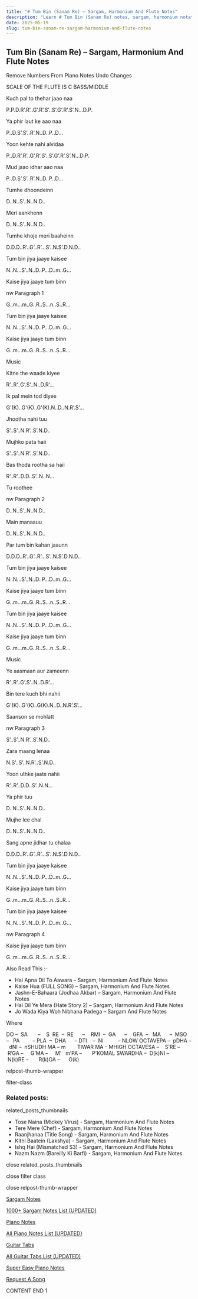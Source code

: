 ```yaml
---
title: "# Tum Bin (Sanam Re) – Sargam, Harmonium And Flute Notes"
description: "Learn # Tum Bin (Sanam Re) notes, sargam, harmonium notations and flute notes. Easy step-by-step tutorial for beginners."
date: 2025-05-19
slug: tum-bin-sanam-re-sargam-harmonium-and-flute-notes
---
```


## Tum Bin (Sanam Re) – Sargam, Harmonium And Flute Notes

Remove Numbers From Piano Notes
Undo Changes

SCALE OF THE FLUTE IS C BASS/MIDDLE

Kuch pal to thehar jaao naa

P.P.D.R’.R’..G’.R’.S’..S’.G’.R’.S’.N…D.P.

Ya phir laut ke aao naa

P..D.S’.S’..R’.N..D..P..D…

Yoon kehte nahi alvidaa

P..D.R’.R’..G’.R’.S’..S’.G’.R’.S’.N…D.P.

Mud jaao idhar aao naa

P..D.S’.S’..R’.N..D..P..D…

Tumhe dhoondeinn

D..N..S’..N..N.D..

Meri aankhenn

D..N..S’..N..N.D..

Tumhe khoje meri baaheinn

D.D.D..R’..G’..R’…S’..N.S’.D.N.D..

Tum bin jiya jaaye kaisee

N..N…S’..N..D..P…D..m..G…

Kaise jiya jaaye tum binn

nw Paragraph 1

G..m…m..G..R..S…n..S..R…

Tum bin jiya jaaye kaisee

N..N…S’..N..D..P…D..m..G…

Kaise jiya jaaye tum binn

G..m…m..G..R..S…n..S..R…

Music

Kitne the waade kiyee

R’..R’..G’.S’..N..D.R’…

Ik pal mein tod diyee

G'(K)..G'(K)..G'(K).N..D..N.R’.S’…

Jhootha nahi tuu

S’..S’..N.R’..S’.N.D..

Mujhko pata haii

S’..S’..N.R’..S’.N.D..

Bas thoda rootha sa haii

R’..R’..D.D..S’..N..N…

Tu roothee

nw Paragraph 2

D..N..S’..N..N.D..

Main manaauu

D..N..S’..N..N.D..

Par tum bin kahan jaaunn

D.D.D..R’..G’..R’…S’..N.S’.D.N.D..

Tum bin jiya jaaye kaisee

N..N…S’..N..D..P…D..m..G…

Kaise jiya jaaye tum binn

G..m…m..G..R..S…n..S..R…

Tum bin jiya jaaye kaisee

N..N…S’..N..D..P…D..m..G…

Kaise jiya jaaye tum binn

G..m…m..G..R..S…n..S..R…

Music

Ye aasmaan aur zameenn

R’..R’..G’.S’..N..D.R’…

Bin tere kuch bhi nahii

G'(K)..G'(K)..G(K).N..D..N.R’.S’…

Saanson se mohlatt

nw Paragraph 3

S’..S’..N.R’..S’.N.D..

Zara maang lenaa

N.S’..S’..N.R’..S’.N.D..

Yoon uthke jaate nahii

R’..R’..D.D..S’..N.N…

Ya phir tuu

D..N..S’..N..N.D..

Mujhe lee chal

D..N..S’..N..N.D..

Sang apne jidhar tu chalaa

D.D.D..R’..G’..R’…S’..N.S’.D.N.D..

Tum bin jiya jaaye kaisee

N..N…S’..N..D..P…D..m..G…

Kaise jiya jaaye tum binn

G..m…m..G..R..S…n..S..R…

Tum bin jiya jaaye kaisee

N..N…S’..N..D..P…D..m..G…

nw Paragraph 4

Kaise jiya jaaye tum binn

G..m…m..G..R..S…n..S..R…

Also Read This :-

* Hai Apna Dil To Aawara – Sargam, Harmonium And Flute Notes
* Kaise Hua (FULL SONG) – Sargam, Harmonium And Flute Notes
* Jashn-E-Bahaara (Jodhaa Akbar) – Sargam, Harmonium And Flute Notes
* Hai Dil Ye Mera (Hate Story 2) – Sargam, Harmonium And Flute Notes
* Jo Wada Kiya Woh Nibhana Padega – Sargam And Flute Notes

Where

DO –  SA       –    S  RE  –  RE      –    RMI  –  GA      –    GFA  –   MA      –  MSO  –   PA         – PLA  –  DHA      – DTI    –  NI          – NLOW OCTAVEPA –  pDHA –  dNI –  nSHUDH MA – m        TIWAR MA – MHIGH OCTAVESA –    S’RE –     R’GA –     G’MA –     M’   m’PA –       P’KOMAL SWARDHA –  D(k)NI –       N(k)RE –       R(k)GA –      G(k)

relpost-thumb-wrapper

filter-class

### Related posts:

related_posts_thumbnails

* Tose Naina (Mickey Virus) - Sargam, Harmonium And Flute Notes
* Tere Mere (Chef) - Sargam, Harmonium And Flute Notes
* Raanjhanaa (Title Song) - Sargam, Harmonium And Flute Notes
* Kitni Baatein (Lakshya) - Sargam, Harmonium And Flute Notes
* Ishq Hai (Mismatched S3) - Sargam, Harmonium And Flute Notes
* Nazm Nazm (Bareilly Ki Barfi) - Sargam, Harmonium And Flute Notes

close related_posts_thumbnails

close filter class

close relpost-thumb-wrapper

[Sargam Notes](/sargam-notes.html)

[1000+ Sargam Notes List (UPDATED)](/all-songs-list-sargam-notes.html)

[Piano Notes](/piano-notes.html)

[All Piano Notes List (UPDATED)](/all-songs-list-piano-notes.html)

[Guitar Tabs](/guitar-tabs.html)

[All Guitar Tabs List (UPDATED)](/all-songs-list-guitar-tabs.html)

[Super Easy Piano Notes](https://studywall.in/)

[Request A Song](/request-a-song.html)

CONTENT END 1

